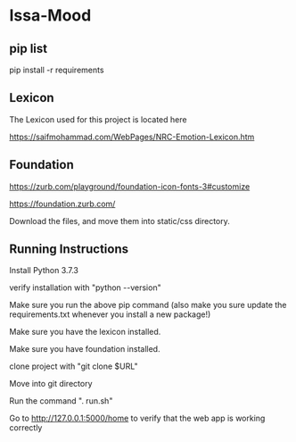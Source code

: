 # Issa-Mood

## pip list

pip install -r requirements

## Lexicon

The Lexicon used for this project is located here

https://saifmohammad.com/WebPages/NRC-Emotion-Lexicon.htm

## Foundation

https://zurb.com/playground/foundation-icon-fonts-3#customize

https://foundation.zurb.com/

Download the files, and move them into static/css directory.

## Running Instructions

Install Python 3.7.3

verify installation with "python --version"

Make sure you run the above pip command (also make you sure update the requirements.txt whenever you install a new package!)

Make sure you have the lexicon installed.

Make sure you have foundation installed.

clone project with "git clone $URL"

Move into git directory

Run the command ". run.sh"

Go to http://127.0.0.1:5000/home to verify that the web app is working correctly
